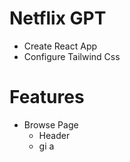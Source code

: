 # Netflix GPT

- Create React App
- Configure Tailwind Css



# Features
- Browse Page 
    - Header 
    - gi a
